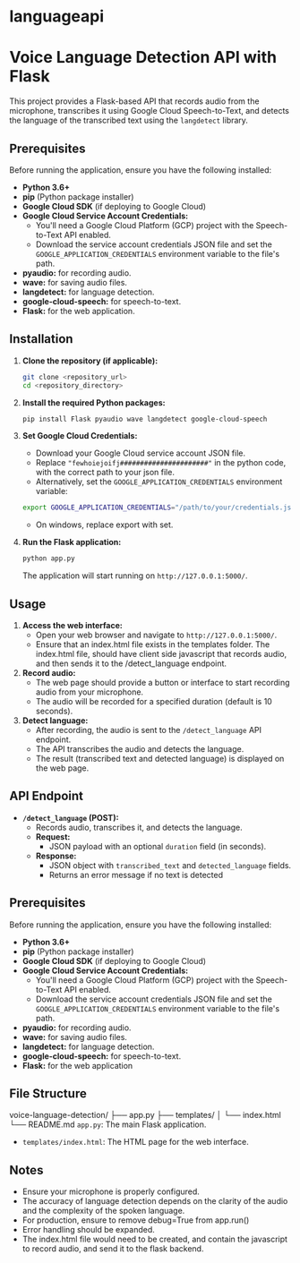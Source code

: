 # languageapi
# Voice Language Detection API with Flask

This project provides a Flask-based API that records audio from the microphone, transcribes it using Google Cloud Speech-to-Text, and detects the language of the transcribed text using the `langdetect` library.

## Prerequisites

Before running the application, ensure you have the following installed:

* **Python 3.6+**
* **pip** (Python package installer)
* **Google Cloud SDK** (if deploying to Google Cloud)
* **Google Cloud Service Account Credentials:**
    * You'll need a Google Cloud Platform (GCP) project with the Speech-to-Text API enabled.
    * Download the service account credentials JSON file and set the `GOOGLE_APPLICATION_CREDENTIALS` environment variable to the file's path.
* **pyaudio:** for recording audio.
* **wave:** for saving audio files.
* **langdetect:** for language detection.
* **google-cloud-speech:** for speech-to-text.
* **Flask:** for the web application.

## Installation

1.  **Clone the repository (if applicable):**

    ```bash
    git clone <repository_url>
    cd <repository_directory>
    ```

2.  **Install the required Python packages:**

    ```bash
    pip install Flask pyaudio wave langdetect google-cloud-speech
    ```

3.  **Set Google Cloud Credentials:**

    * Download your Google Cloud service account JSON file.
    * Replace `"fewhoiejoifj######################"` in the python code, with the correct path to your json file.
    * Alternatively, set the `GOOGLE_APPLICATION_CREDENTIALS` environment variable:

    ```bash
    export GOOGLE_APPLICATION_CREDENTIALS="/path/to/your/credentials.json"
    ```
    * On windows, replace export with set.

4.  **Run the Flask application:**

    ```bash
    python app.py
    ```

    The application will start running on `http://127.0.0.1:5000/`.

## Usage

1.  **Access the web interface:**
    * Open your web browser and navigate to `http://127.0.0.1:5000/`.
    * Ensure that an index.html file exists in the templates folder. The index.html file, should have client side javascript that records audio, and then sends it to the /detect_language endpoint.
2.  **Record audio:**
    * The web page should provide a button or interface to start recording audio from your microphone.
    * The audio will be recorded for a specified duration (default is 10 seconds).
3.  **Detect language:**
    * After recording, the audio is sent to the `/detect_language` API endpoint.
    * The API transcribes the audio and detects the language.
    * The result (transcribed text and detected language) is displayed on the web page.

## API Endpoint

* **`/detect_language` (POST):**
    * Records audio, transcribes it, and detects the language.
    * **Request:**
        * JSON payload with an optional `duration` field (in seconds).
    * **Response:**
        * JSON object with `transcribed_text` and `detected_language` fields.
        * Returns an error message if no text is detected

## Prerequisites

Before running the application, ensure you have the following installed:

* **Python 3.6+**
* **pip** (Python package installer)
* **Google Cloud SDK** (if deploying to Google Cloud)
* **Google Cloud Service Account Credentials:**
    * You'll need a Google Cloud Platform (GCP) project with the Speech-to-Text API enabled.
    * Download the service account credentials JSON file and set the `GOOGLE_APPLICATION_CREDENTIALS` environment variable to the file's path.
* **pyaudio:** for recording audio.
* **wave:** for saving audio files.
* **langdetect:** for language detection.
* **google-cloud-speech:** for speech-to-text.
* **Flask:** for the web application

## File Structure

voice-language-detection/
├── app.py
├── templates/
│   └── index.html
└── README.md
`app.py`: The main Flask application.
* `templates/index.html`: The HTML page for the web interface.

## Notes

* Ensure your microphone is properly configured.
* The accuracy of language detection depends on the clarity of the audio and the complexity of the spoken language.
* For production, ensure to remove debug=True from app.run()
* Error handling should be expanded.
* The index.html file would need to be created, and contain the javascript to record audio, and send it to the flask backend.
